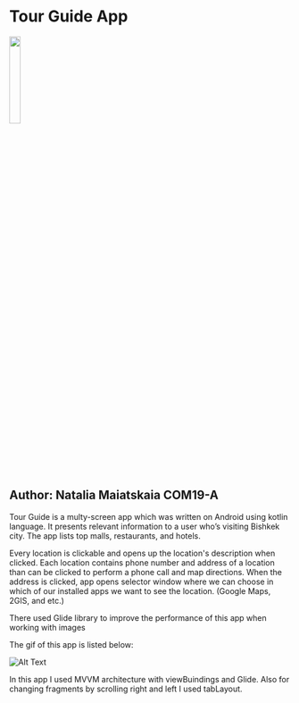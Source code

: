 # Tour Guide App


<img src="https://upload.wikimedia.org/wikipedia/en/0/07/Ala-Too_International_University_Seal.png" width="20%" />

## Author: Natalia Maiatskaia COM19-A

Tour Guide is a multy-screen app which was written on Android using kotlin language. It presents relevant information
to a user who’s visiting Bishkek city. The app lists top malls, restaurants, and hotels.

Every location is clickable and opens up the location's description when clicked. Each location contains phone number and address of a location than can be clicked to perform a phone call and map directions.
When the address is clicked, app opens selector window where we can choose in which of our installed apps we want to see the location. (Google Maps, 2GIS, and etc.)

There used Glide library to improve the performance of this app when working with images

The gif of this app is listed below:


![Alt Text](https://github.com/MIA1kl/Tour-Guide-App/blob/master/ezgif.com-gif-maker%20(1).gif?raw=true)

In this app I used MVVM architecture with viewBuindings and Glide. Also for changing fragments by scrolling right and left I used tabLayout.

